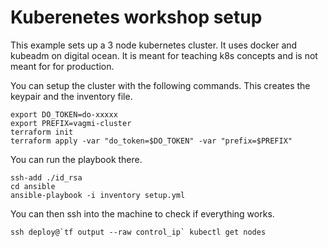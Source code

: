 # Kuberenetes workshop setup

This example sets up a 3 node kubernetes cluster. It uses docker and kubeadm
on digital ocean. It is meant for teaching k8s concepts and is not meant for 
for production.

You can setup the cluster with the following commands. This creates the keypair
and the inventory file.

```
export DO_TOKEN=do-xxxxx
export PREFIX=vagmi-cluster
terraform init
terraform apply -var "do_token=$DO_TOKEN" -var "prefix=$PREFIX" 
```

You can run the playbook there.

```
ssh-add ./id_rsa
cd ansible
ansible-playbook -i inventory setup.yml
```

You can then ssh into the machine to check if everything works. 

```
ssh deploy@`tf output --raw control_ip` kubectl get nodes
```


